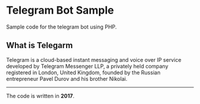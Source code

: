 # Telegram Bot Sample

Sample code for the telegram bot using PHP.

## What is Telegarm

Telegram is a cloud-based instant messaging and voice over IP service developed by Telegram Messenger LLP, a privately held company registered in London, United Kingdom, founded by the Russian entrepreneur Pavel Durov and his brother Nikolai.

--------

The code is written in **2017**.
